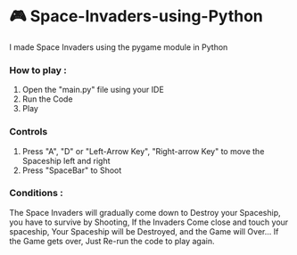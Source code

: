 # 🎮 Space-Invaders-using-Python
I made Space Invaders using the pygame module in Python

### How to play :

1. Open the "main.py" file using your IDE
2. Run the Code
3. Play

### Controls

1. Press "A", "D" or "Left-Arrow Key", "Right-arrow Key" to move the Spaceship left and right
2. Press "SpaceBar" to Shoot

### Conditions :

The Space Invaders will gradually come down to Destroy your Spaceship, you have to survive by Shooting, If the Invaders Come close and touch your spaceship, Your Spaceship will be Destroyed, and the Game will Over... If the Game gets over, Just Re-run the code to play again.

